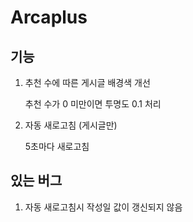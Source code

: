 # Arcaplus
## 기능
1. 추천 수에 따른 게시글 배경색 개선

    추천 수가 0 미만이면 투명도 0.1 처리

2. 자동 새로고침 (게시글만)
  
    5초마다 새로고침
<!-- 3. 제목 금지어 필터링 -->

## 있는 버그
1. 자동 새로고침시 작성일 값이 갱신되지 않음
